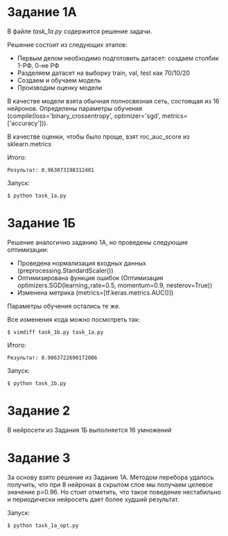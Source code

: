 # Задание 1А

В файле _task_1a.py_ содержится решение задачи.

Решение состоит из следующих этапов:
- Первым делом необходимо подготовить датасет: создаем столбик 1-РФ, 0-не РФ
- Разделяем датасет на выборку train, val, test как 70/10/20
- Создаем и обучаем модель
- Производим оценку модели

В качестве модели взята обычная полносвязная сеть, состоящая из 16 нейронов.
Определены параметры обучения (compile(loss='binary_crossentropy', optimizer='sgd', metrics=['accuracy'])).

В качестве оценки, чтобы было проще, взят roc_auc_score из sklearn.metrics

Итого:
    
    Результат: 0.963073198312481

Запуск:

    $ python task_1a.py


# Задание 1Б

Решение аналогично заданию 1А, но проведены следующие оптимизации:
- Проведена нормализация входных данных (preprocessing.StandardScaler())
- Оптимизирована функция ошибок (Оптимизация optimizers.SGD(learning_rate=0.5, momentum=0.9, nesterov=True))
- Изменена метрика (metrics=[tf.keras.metrics.AUC()])

Параметры обучения остались те же.

Все изменения кода можно посмотреть так:

    $ vimdiff task_1b.py task_1a.py

Итого:
    
    Результат: 0.9863722690172086

Запуск:

    $ python task_1b.py

# Задание 2
В нейросети из Задания 1Б выполняется 16 умножений 

# Задание 3

За основу взято решение из Задание 1А. Методом перебора удалось получить, 
что при 8 нейронах в скрытом слое мы получаем целевое значение p>0.96. 
Но стоит отметить, что такое поведение нестабильно и периодически
нейросеть дает более худший результат.


Запуск:

    $ python task_1a_opt.py
